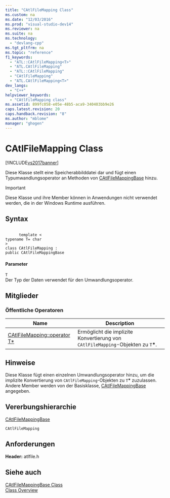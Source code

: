 ```yaml
---
title: "CAtlFileMapping Class"
ms.custom: na
ms.date: "12/03/2016"
ms.prod: "visual-studio-dev14"
ms.reviewer: na
ms.suite: na
ms.technology: 
  - "devlang-cpp"
ms.tgt_pltfrm: na
ms.topic: "reference"
f1_keywords: 
  - "ATL::CAtlFileMapping<T>"
  - "ATL.CAtlFileMapping"
  - "ATL::CAtlFileMapping"
  - "CAtlFileMapping"
  - "ATL.CAtlFileMapping<T>"
dev_langs: 
  - "C++"
helpviewer_keywords: 
  - "CAtlFileMapping class"
ms.assetid: 899fc058-e05e-48b5-aca9-340403bb9e26
caps.latest.revision: 20
caps.handback.revision: "8"
ms.author: "mblome"
manager: "ghogen"
---
```

# CAtlFileMapping Class
[!INCLUDE[vs2017banner](../../assembler/inline/includes/vs2017banner.md)]

Diese Klasse stellt eine Speicherabbilddatei dar und fügt einen Typumwandlungsoperator an Methoden von [CAtlFileMappingBase](../../atl/reference/catlfilemappingbase-class.md) hinzu.  
  
> [!IMPORTANT]
>  Diese Klasse und ihre Member können in Anwendungen nicht verwendet werden, die in der Windows Runtime ausführen.  
  
## Syntax  
  
```  
  
      template <  
typename T= char  
>  
class CAtlFileMapping :  
public CAtlFileMappingBase  
```  
  
#### Parameter  
 `T`  
 Der Typ der Daten verwendet für den Umwandlungsoperator.  
  
## Mitglieder  
  
### Öffentliche Operatoren  
  
|Name|Description|  
|----------|-----------------|  
|[CAtlFileMapping::operator T\*](../Topic/CAtlFileMapping::operator%20T*.md)|Ermöglicht die implizite Konvertierung von `CAtlFileMapping`\-Objekten zu `T`**\***.|  
  
## Hinweise  
 Diese Klasse fügt einen einzelnen Umwandlungsoperator hinzu, um die implizite Konvertierung von `CAtlFileMapping`\-Objekten zu `T`**\*** zuzulassen.  Andere Member werden von der Basisklasse, [CAtlFileMappingBase](../../atl/reference/catlfilemappingbase-class.md) angegeben.  
  
## Vererbungshierarchie  
 [CAtlFileMappingBase](../../atl/reference/catlfilemappingbase-class.md)  
  
 `CAtlFileMapping`  
  
## Anforderungen  
 **Header:** atlfile.h  
  
## Siehe auch  
 [CAtlFileMappingBase Class](../../atl/reference/catlfilemappingbase-class.md)   
 [Class Overview](../../atl/atl-class-overview.md)